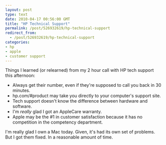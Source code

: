```yaml
---
layout: post
type: text
date: 2010-04-17 00:56:00 GMT
title: "HP Technical Support"
permalink: /post/526932619/hp-technical-support
redirect_from: 
  - /post/526932619/hp-technical-support
categories:
- hp
- apple
- customer support
---
```

Things I learned (or relearned) from my 2 hour call with HP tech support this afternoon:
<ul>
<li>Always get their number, even if they're supposed to call you back in 30 minutes.</li>
<li>hp.com/#product may take you directly to your computer's support site.</li>
<li>Tech support doesn't know the difference between hardware and software.</li>
<li>I'm <i>really</i> glad I got an AppleCare warranty.</li>
<li>Apple may be the #1 in customer satisfaction because it has no competition in the competency department.</li>
</ul>
I'm really glad I own a Mac today. Given, it's had its own set of problems. But I got them fixed. In a reasonable amount of time.